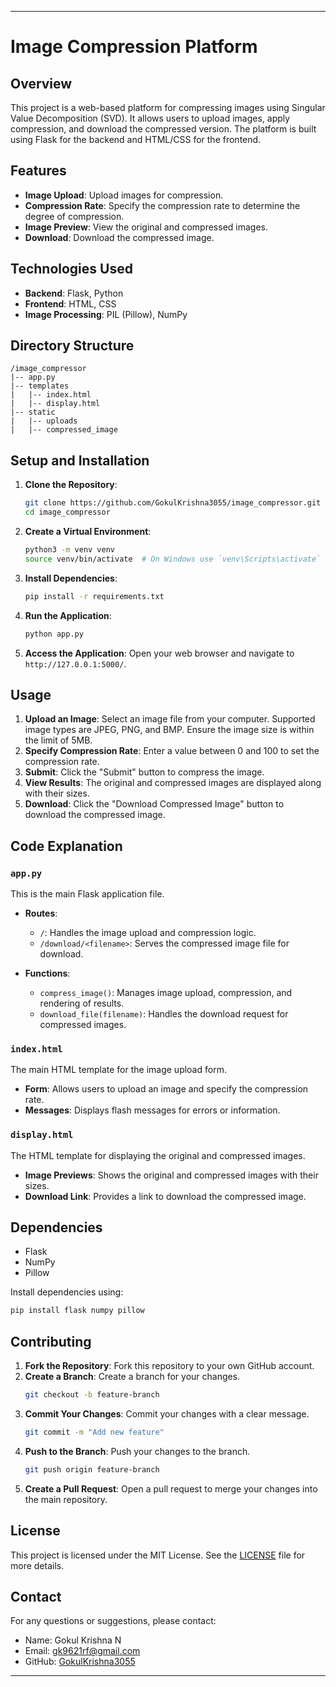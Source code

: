 

---

# Image Compression Platform

## Overview

This project is a web-based platform for compressing images using Singular Value Decomposition (SVD). It allows users to upload images, apply compression, and download the compressed version. The platform is built using Flask for the backend and HTML/CSS for the frontend.

## Features

- **Image Upload**: Upload images for compression.
- **Compression Rate**: Specify the compression rate to determine the degree of compression.
- **Image Preview**: View the original and compressed images.
- **Download**: Download the compressed image.

## Technologies Used

- **Backend**: Flask, Python
- **Frontend**: HTML, CSS
- **Image Processing**: PIL (Pillow), NumPy

## Directory Structure

```
/image_compressor
|-- app.py
|-- templates
|   |-- index.html
|   |-- display.html
|-- static
|   |-- uploads
|   |-- compressed_image
```

## Setup and Installation

1. **Clone the Repository**:
   ```bash
   git clone https://github.com/GokulKrishna3055/image_compressor.git
   cd image_compressor
   ```

2. **Create a Virtual Environment**:
   ```bash
   python3 -m venv venv
   source venv/bin/activate  # On Windows use `venv\Scripts\activate`
   ```

3. **Install Dependencies**:
   ```bash
   pip install -r requirements.txt
   ```

4. **Run the Application**:
   ```bash
   python app.py
   ```

5. **Access the Application**:
   Open your web browser and navigate to `http://127.0.0.1:5000/`.

## Usage

1. **Upload an Image**: Select an image file from your computer. Supported image types are JPEG, PNG, and BMP. Ensure the image size is within the limit of 5MB.
2. **Specify Compression Rate**: Enter a value between 0 and 100 to set the compression rate.
3. **Submit**: Click the "Submit" button to compress the image.
4. **View Results**: The original and compressed images are displayed along with their sizes.
5. **Download**: Click the "Download Compressed Image" button to download the compressed image.

## Code Explanation

### `app.py`

This is the main Flask application file.

- **Routes**:
  - `/`: Handles the image upload and compression logic.
  - `/download/<filename>`: Serves the compressed image file for download.

- **Functions**:
  - `compress_image()`: Manages image upload, compression, and rendering of results.
  - `download_file(filename)`: Handles the download request for compressed images.

### `index.html`

The main HTML template for the image upload form.

- **Form**: Allows users to upload an image and specify the compression rate.
- **Messages**: Displays flash messages for errors or information.

### `display.html`

The HTML template for displaying the original and compressed images.

- **Image Previews**: Shows the original and compressed images with their sizes.
- **Download Link**: Provides a link to download the compressed image.

## Dependencies

- Flask
- NumPy
- Pillow

Install dependencies using:
```bash
pip install flask numpy pillow
```

## Contributing

1. **Fork the Repository**: Fork this repository to your own GitHub account.
2. **Create a Branch**: Create a branch for your changes.
   ```bash
   git checkout -b feature-branch
   ```
3. **Commit Your Changes**: Commit your changes with a clear message.
   ```bash
   git commit -m "Add new feature"
   ```
4. **Push to the Branch**: Push your changes to the branch.
   ```bash
   git push origin feature-branch
   ```
5. **Create a Pull Request**: Open a pull request to merge your changes into the main repository.

## License

This project is licensed under the MIT License. See the [LICENSE](LICENSE) file for more details.

## Contact

For any questions or suggestions, please contact:

- Name: Gokul Krishna N
- Email: gk9621rf@gmail.com
- GitHub: [GokulKrishna3055](https://github.com/GokulKrishna3055)

---
